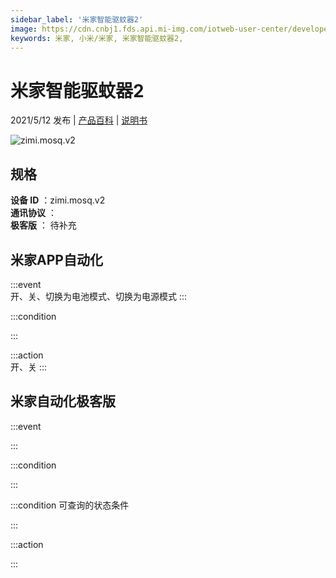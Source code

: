 ```yaml
---
sidebar_label: '米家智能驱蚊器2'
image: https://cdn.cnbj1.fds.api.mi-img.com/iotweb-user-center/developer_1679047839573yH8KVI7Z.png?GalaxyAccessKeyId=AKVGLQWBOVIRQ3XLEW&Expires=9223372036854775807&Signature=21XI7uyu58r0sP62Aq5/kN5tMBo=
keywords: 米家, 小米/米家, 米家智能驱蚊器2, 
---
```

# 米家智能驱蚊器2

2021/5/12 发布 | [产品百科](https://home.mi.com/webapp/content/baike/product/index.html?model=zimi.mosq.v2/) | [说明书](https://home.mi.com/views/introduction.html?model=zimi.mosq.v2&region=cn)

![zimi.mosq.v2](https://cdn.cnbj1.fds.api.mi-img.com/iotweb-user-center/developer_1679047839573yH8KVI7Z.png?GalaxyAccessKeyId=AKVGLQWBOVIRQ3XLEW&Expires=9223372036854775807&Signature=21XI7uyu58r0sP62Aq5/kN5tMBo=)

## 规格  
> 
**设备 ID** ：zimi.mosq.v2  
**通讯协议** ：  
**极客版**  ： 待补充 


## 米家APP自动化  

:::event  
开、关、切换为电池模式、切换为电源模式
:::

:::condition  

:::

:::action   
开、关
:::

## 米家自动化极客版  

:::event  

:::

:::condition  

:::

:::condition 可查询的状态条件  

:::

:::action  

:::

        
